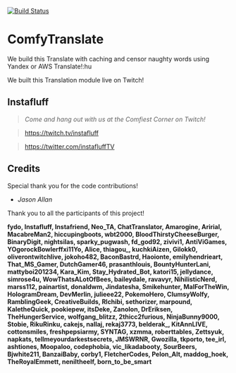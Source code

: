[![Build Status](https://travis-ci.com/instafluff/ComfyTranslate.svg?branch=master)](https://travis-ci.com/instafluff/ComfyTranslate)

# ComfyTranslate
We build this Translate with caching and censor naughty words using Yandex or AWS Translate!:hu

We built this Translation module live on Twitch!

## Instafluff ##
> *Come and hang out with us at the Comfiest Corner on Twitch!*

> https://twitch.tv/instafluff

> https://twitter.com/instafluffTV

## Credits ##

Special thank you for the code contributions!

- *Jason Allan*

Thank you to all the participants of this project!

**fydo, Instafluff, Instafriend, Neo_TA, ChatTranslator, Amarogine, Aririal, MacabreMan2, hiccupingboots, wbt2000, BloodThirstyCheeseBurger, BinaryDigit, nightsilas, sparky_pugwash, fd_god92, zivivi1, AntiViGames, YOgorockBowlerffxi11Yo, Alice, thiagou_, kuchkiAizen, Gilokk0, oliverontwitchlive, jokoho482, BaconBastrd, Haoionte, emilyhendrieart, That_MS_Gamer, DutchGamer46, prasanthlouis, BountyHunterLani, mattyboi201234, Kara_Kim, Stay_Hydrated_Bot, katori15, jellydance, simrose4u, WowThatsALotOfBees, baileydale, ravavyr, NihilisticNerd, marss112, painartist, donaldwm, Jindatesha, Smikehunter, MalForTheWin, HologramDream, DevMerlin, julieee22, PokemoHero, ClumsyWolfy, RamblingGeek, CreativeBuilds, Rlchibi, sethorizer, marpound, KaletheQuick, pookiepew, itsDeke, Zanolon, DrEriksen, TheHungerService, wolfgang_blitzz, 2thicc2furious, NinjaBunny9000, Stobie, RikuRinku, cakejs, nallaj, rekaj3773, belderak_, KitAnnLIVE, cottonsmiles, freshpepsiarmy, SYNTAG, xzmma, roberttables, Zettsyuk, napkats, tellmeyourdarkestsecrets, JMSWRNR, Gwozilla, tkporto, tee_irl, ashtiones, Moopaloo, codephobia, vic_likadabooty, SourBeers, Bjwhite211, BanzaiBaby, corby1, FletcherCodes, Pelon_Alt, maddog_hoek, TheRoyalEmmett, neniltheelf, born_to_be_smart**
